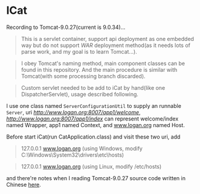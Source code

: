 # ICat

Recording to Tomcat-9.0.27(current is 9.0.34)...

> This is a servlet container, support api deployment as one embedded way but do not support *WAR* deployment method(as it needs lots of parse work, and my goal is to learn Tomcat...).

> I obey Tomcat's naming method, main component classes can be found in this repository. And the main procedure is similar with Tomcat(with some processing branch discarded).

> Custom servlet needed to be add to iCat by hand(like one DispatcherServlet), usage described following.
 
I use one class named ```ServerConfigurationUtil``` to supply an runnable ```Server```, uri *http://www.logan.org:8007/app1/welcome*, *http://www.logan.org:8007/app1/index* can represent welcome/index named Wrapper, app1 named Context, and www.logan.org named Host. 

Before start iCat(run CatApplication.class) and visit these two uri, add

> 127.0.0.1 www.logan.org (using Windows, modify C:\Windows\System32\drivers\etc\hosts)

> 127.0.0.1 www.logan.org (using Linux, modify /etc/hosts)

and there're notes when I reading Tomcat-9.0.27 source code written in Chinese [here](https://www.cnblogs.com/Logan12138/).
 
